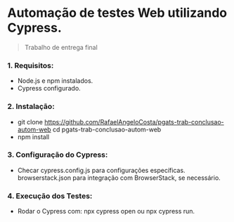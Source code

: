 <h1>Automação de testes Web utilizando Cypress.</h1>

> Trabalho de entrega final

### 1. Requisitos:

+ Node.js e npm instalados.
+ Cypress configurado.

### 2. Instalação:
+ git clone https://github.com/RafaelAngeloCosta/pgats-trab-conclusao-autom-web
cd pgats-trab-conclusao-autom-web
+ npm install

### 3. Configuração do Cypress:

+ Checar cypress.config.js para configurações específicas.
browserstack.json para integração com BrowserStack, se necessário.

### 4. Execução dos Testes:

+ Rodar o Cypress com: npx cypress open ou npx cypress run.
